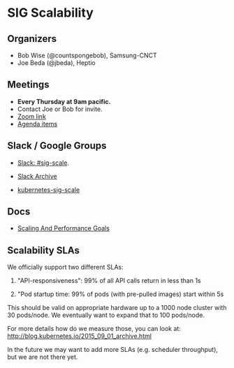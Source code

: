 # SIG Scalability



## Organizers
- Bob Wise (@countspongebob), Samsung-CNCT 
- Joe Beda (@jbeda), Heptio

## Meetings

- **Every Thursday at 9am pacific.**  
- Contact Joe or Bob for invite. 
- [Zoom link](https://zoom.us/j/989573207)
- [Agenda items](https://docs.google.com/a/bobsplanet.com/document/d/1hEpf25qifVWztaeZPFmjNiJvPo-5JX1z0LSvvVY5G2g/edit?usp=drive_web)

## Slack / Google Groups
- [Slack: #sig-scale](https://kubernetes.slack.com/messages/sig-scale/).  
- [Slack Archive](http://kubernetes.slackarchive.io/sig-scale/)

- [kubernetes-sig-scale](https://groups.google.com/forum/#!forum/kubernetes-sig-scale)

## Docs
- [Scaling And Performance Goals](goals.md)

## Scalability SLAs

We officially support two different SLAs:

1. "API-responsiveness":
   99% of all API calls return in less than 1s

1. "Pod startup time:
   99% of pods (with pre-pulled images) start within 5s

This should be valid on appropriate hardware up to a 1000 node cluster with 30 pods/node.  We eventually want to expand that to 100 pods/node.

For more details how do we measure those, you can look at: http://blog.kubernetes.io/2015_09_01_archive.html

In the future we may want to add more SLAs (e.g. scheduler throughput), but we are not there yet.
